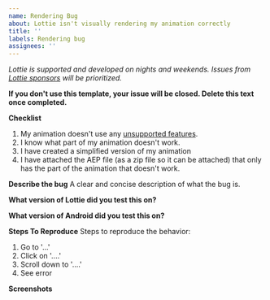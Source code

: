 ```yaml
---
name: Rendering Bug
about: Lottie isn't visually rendering my animation correctly
title: ''
labels: Rendering bug
assignees: ''
---
```


*Lottie is supported and developed on nights and weekends. Issues from [Lottie sponsors](https://github.com/users/gpeal/sponsorship) will be prioritized.*

**If you don't use this template, your issue will be closed. Delete this text once completed.**

**Checklist**

1. My animation doesn't use any [unsupported features](http://airbnb.io/lottie/#/supported-features).
2. I know what part of my animation doesn't work.
3. I have created a simplified version of my animation 
4. I have attached the AEP file (as a zip file so it can be attached) that only has the part of the animation that doesn't work.

**Describe the bug**
A clear and concise description of what the bug is.

**What version of Lottie did you test this on?**

**What version of Android did you test this on?**

**Steps To Reproduce**
Steps to reproduce the behavior:

1. Go to '...'
2. Click on '....'
3. Scroll down to '....'
4. See error

**Screenshots**